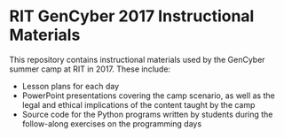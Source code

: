 # RIT GenCyber 2017 Instructional Materials

This repository contains instructional materials used by the GenCyber summer
camp at RIT in 2017. These include:

- Lesson plans for each day
- PowerPoint presentations covering the camp scenario, as well as the
legal and ethical implications of the content taught by the camp
- Source code for the Python programs written by students during the
follow-along exercises on the programming days

